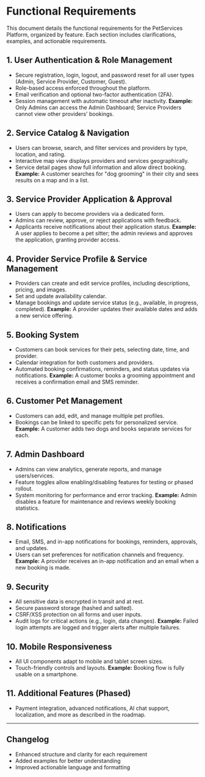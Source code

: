 
# Functional Requirements

This document details the functional requirements for the PetServices Platform, organized by feature. Each section includes clarifications, examples, and actionable requirements.

## 1. User Authentication & Role Management
- Secure registration, login, logout, and password reset for all user types (Admin, Service Provider, Customer, Guest).
- Role-based access enforced throughout the platform.
- Email verification and optional two-factor authentication (2FA).
- Session management with automatic timeout after inactivity.
**Example:** Only Admins can access the Admin Dashboard; Service Providers cannot view other providers' bookings.

## 2. Service Catalog & Navigation
- Users can browse, search, and filter services and providers by type, location, and rating.
- Interactive map view displays providers and services geographically.
- Service detail pages show full information and allow direct booking.
**Example:** A customer searches for "dog grooming" in their city and sees results on a map and in a list.

## 3. Service Provider Application & Approval
- Users can apply to become providers via a dedicated form.
- Admins can review, approve, or reject applications with feedback.
- Applicants receive notifications about their application status.
**Example:** A user applies to become a pet sitter; the admin reviews and approves the application, granting provider access.

## 4. Provider Service Profile & Service Management
- Providers can create and edit service profiles, including descriptions, pricing, and images.
- Set and update availability calendar.
- Manage bookings and update service status (e.g., available, in progress, completed).
**Example:** A provider updates their available dates and adds a new service offering.

## 5. Booking System
- Customers can book services for their pets, selecting date, time, and provider.
- Calendar integration for both customers and providers.
- Automated booking confirmations, reminders, and status updates via notifications.
**Example:** A customer books a grooming appointment and receives a confirmation email and SMS reminder.

## 6. Customer Pet Management
- Customers can add, edit, and manage multiple pet profiles.
- Bookings can be linked to specific pets for personalized service.
**Example:** A customer adds two dogs and books separate services for each.

## 7. Admin Dashboard
- Admins can view analytics, generate reports, and manage users/services.
- Feature toggles allow enabling/disabling features for testing or phased rollout.
- System monitoring for performance and error tracking.
**Example:** Admin disables a feature for maintenance and reviews weekly booking statistics.

## 8. Notifications
- Email, SMS, and in-app notifications for bookings, reminders, approvals, and updates.
- Users can set preferences for notification channels and frequency.
**Example:** A provider receives an in-app notification and an email when a new booking is made.

## 9. Security
- All sensitive data is encrypted in transit and at rest.
- Secure password storage (hashed and salted).
- CSRF/XSS protection on all forms and user inputs.
- Audit logs for critical actions (e.g., login, data changes).
**Example:** Failed login attempts are logged and trigger alerts after multiple failures.

## 10. Mobile Responsiveness
- All UI components adapt to mobile and tablet screen sizes.
- Touch-friendly controls and layouts.
**Example:** Booking flow is fully usable on a smartphone.

## 11. Additional Features (Phased)
- Payment integration, advanced notifications, AI chat support, localization, and more as described in the roadmap.

---

## Changelog
- Enhanced structure and clarity for each requirement
- Added examples for better understanding
- Improved actionable language and formatting
